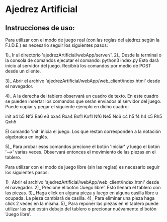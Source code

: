 # Ajedrez Artificial

Instrucciones de uso:
--------------------

Para utilizar con el modo de juego real (con las reglas del ajedrez según la F.I.D.E.) es necesario seguir los siguientes pasos:

1)_ Ir al directorio 'ajedrezArtificial/webApp/server/'.
2)_ Desde la terminal o la consola de comandos ejecutar el comando: python3 index.py
	Esto dará inicio al servidor del juego. Recibirá los comandos por medio de POST desde un cliente.

3)_ Abrir el archivo 'ajedrezArtificial/webApp/web_client/index.html' desde el navegador.

4)_ A la derecha del tablero observará un cuadro de texto. En este cuadro se pueden insertar los comandos que serán enviados al servidor del juego. Puede copiar y pegar el siguiente ejemplo en dicho cuadro:

init
a4
b5
Nf3
Ba6
e3
bxa4
Rxa4
Bxf1
Kxf1
Nf6
Ne5
Nc6
c4
h5
f4
h4
c5
Rh5
Qxh5

El comando 'init' inicia el juego. Los que restan corresponden a la notación algebraica en inglés.

5)_ Para probar esos comandos precione el botón 'Iniciar' y luego el botón '-->' varias veces. Observará entonces el movimiento de las piezas en el tablero.

Para utilizar con el modo de juego libre (sin las reglas) es necesario seguir los siguientes pasos:

1)_ Abrir el archivo 'ajedrezArtificial/webApp/web_client/index.html' desde el navegador.
2)_ Precione el botón 'Juego libre'. Esto llenará el tablero con las piezas.
3)_ Haga click en alguna pieza y luego en alguna casilla libre u ocupada. La pieza cambiará de casilla.
4)_ Para eliminar una pieza haga click 2 veces en la misma.
5)_ Para reponer las piezas en el tablero puede utilizar las que están debajo del tablero o precionar nuévamente el botón 'Juego libre'.